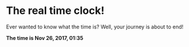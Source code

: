 # The real time clock!

Ever wanted to know what the time is? Well, your journey is about to end!

**The time is Nov 26, 2017, 01:35**